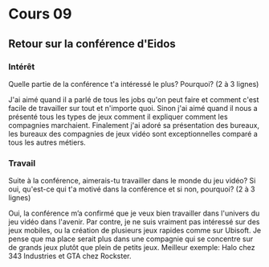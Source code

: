 # Cours 09 
## Retour sur la conférence d'Eidos

### Intérêt
Quelle partie de la conférence t'a intéressé le plus? Pourquoi? (2 à 3 lignes) 

J'ai aimé quand il a parlé de tous les jobs qu'on peut faire et comment c'est facile de travailler sur tout et n'importe quoi. Sinon j'ai aimé quand il nous a présenté tous les types de jeux comment il expliquer comment les compagnies marchaient. Finalement j'ai adoré sa présentation des bureaux, les bureaux des compagnies de jeux vidéo sont exceptionnelles comparé a tous les autres métiers.

### Travail
Suite à la conférence, aimerais-tu travailler dans le monde du jeu vidéo? Si oui, qu'est-ce qui t'a motivé dans la conférence et si non, pourquoi? (2 à 3 lignes)

Oui, la conférence m’a confirmé que je veux bien travailler dans l'univers du jeu vidéo dans l'avenir. Par contre, je ne suis vraiment pas intéressé sur des jeux mobiles, ou la création de plusieurs jeux rapides comme sur Ubisoft. Je pense que ma place serait plus dans une compagnie qui se concentre sur de grands jeux plutôt que plein de petits jeux. Meilleur exemple: Halo chez 343 Industries et GTA chez Rockster.
